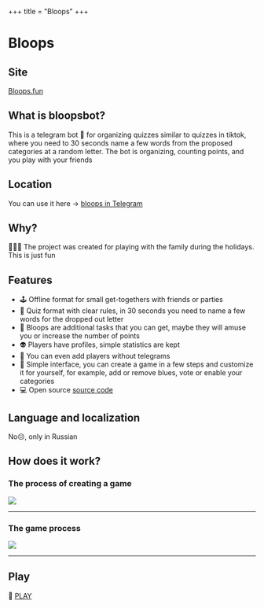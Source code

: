 +++
title = "Bloops"
+++

# Bloops


## Site
[Bloops.fun](https://bloops.fun)

## What is bloopsbot?
This is a telegram bot 🤖 for organizing quizzes similar to quizzes in tiktok, where you need to
30 seconds name a few words from the proposed categories at a random letter. The bot is organizing, counting points, and you play with your friends

## Location
You can use it here -> [bloops in Telegram](https://t.me/bloops_bot)

## Why?
🎄🎄🎄 The project was created for playing with the family during the holidays. This is just fun

## Features
* 🕹️ Offline format for small get-togethers with friends or parties
* 🎲 Quiz format with clear rules, in 30 seconds you need to name a few words for the dropped out letter
* 💎 Bloops are additional tasks that you can get, maybe they will amuse you or increase the number of points
* 👽 Players have profiles, simple statistics are kept
* 👯 You can even add players without telegrams
* 👨 Simple interface, you can create a game in a few steps and customize it for yourself, for example, add or remove blues, vote or enable your categories
* 💻 Open source [source code](https://github.com/robotomize/bloops)

## Language and localization
No😔, only in Russian
    
## How does it work?

### The process of creating a game

<img src="/img/create-bloops.gif" style="margin: 0;">

---

### The game process

<img src="/img/playing-bloops.gif" style="margin: 0;">

---

## Play
🚀 [PLAY](https://t.me/bloops_bot)



